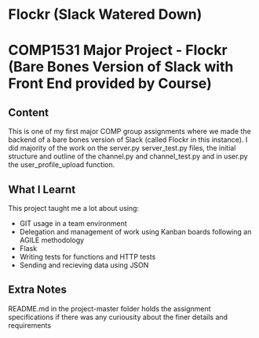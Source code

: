 # Flockr (Slack Watered Down)

# COMP1531 Major Project - Flockr (Bare Bones Version of Slack with Front End provided by Course)



## Content
This is one of my first major COMP group assignments where we made the backend of a bare bones version of Slack (called Flockr in this instance).
I did majority of the  work on the server.py server_test.py files, the initial structure and outline of the channel.py and channel_test.py and in user.py the user_profile_upload function.

## What I Learnt

This project taught me a lot about using:
*  GIT usage in a team environment
*  Delegation and management of work using Kanban boards following an AGILE methodology
*  Flask
*  Writing tests for functions and HTTP tests
*  Sending and recieving data using JSON


## Extra Notes
 README.md in the project-master folder holds the assignment specifications if there was any curiousity about the finer details and requirements
